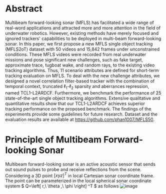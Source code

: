 # Abstract
Multibeam forward-looking sonar (MFLS) has facilitated a wide range of real-word applications and attracted more and more attention in the field of underwater robotics. However, existing methods have merely focused and ignored trackers' capabilities to be deployed in multi-beam forward-looking sonar. In this paper, we first propose a new MFLS single object tracking (MFLS2oT) dataset with 50 videos and 15,842 frames under unconstrained conditions. These MFLS videos were recorded from real underwater missions and pose significant new challenges, such as fake target, approximate trace, tugboat wake, and random rays, to the existing video tracking algorithms. Thus, 11 scenario attributes are defined for short-term tracking evaluation on MFLS. To deal with the new challenge attributes, we designed a novel correlation filter-based tracker with the combination of temporal context, truncated $\ell_{1}$-$\ell_{2}$ sparsity and aberrances repression, named TCL1-L2ARDCF. Furthermore, we benchmark the performance of 25 state-of-the-art single object tracking algorithms. Extensive qualitative and quantitative results show that our TCL1-L2ARDCF achieves superior tracking performance on the proposed benchmark. The findings of the experiments provide some guidelines for future research. Dataset and the evaluation results are available at https://github.com/phan1007/MFLS50.
# Principle of Multibeam Forward-looking Sonar
Multibeam forward-looking sonar is an active acoustic sensor that sends out sound pulses to probe and receive reflections from the scene. Considering a 3D point $[x y z]^{T}$ in local Cartesian sonar coordinate frame. The point can be parameterized in the local spherical sonar coordinate system $ Q=\left[ r,\ \theta ,\ \phi \right] ^T $ as follows
![image](https://github.com/phan1007/MFLS2oT/blob/main/framework.png)
